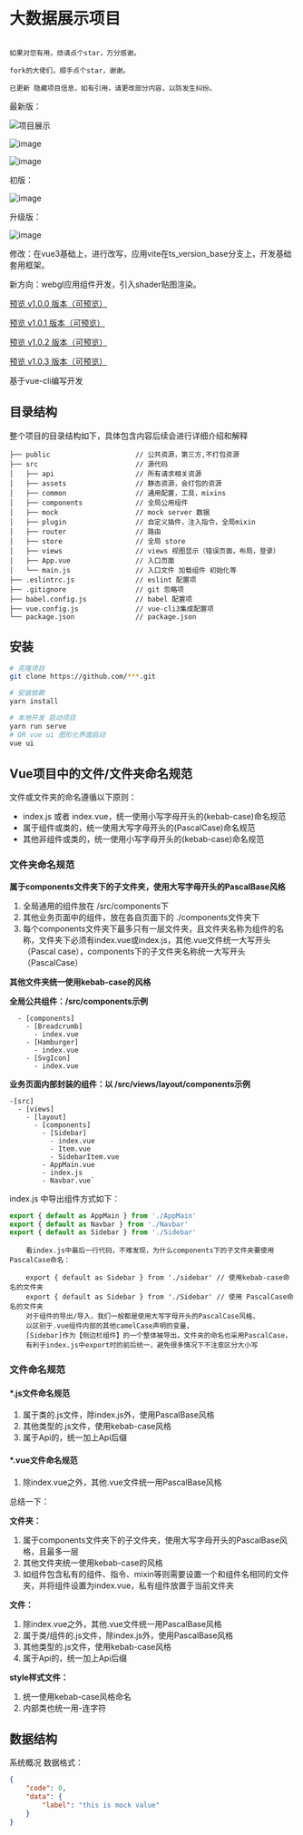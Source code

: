 # 大数据展示项目

```

如果对您有用，烦请点个star，万分感谢。

fork的大佬们，顺手点个star，谢谢。

已更新 隐藏项目信息，如有引用，请更改部分内容，以防发生纠纷。

```

<font size=18 color=#333></font>

最新版：

![项目展示](https://s2.loli.net/2022/06/08/kIVcNEHuXS7QiAe.gif)

<!-- [![OGdJXT.md.gif](https://s1.ax1x.com/2022/05/09/OGdJXT.md.gif)](https://imgtu.com/i/OGdJXT) -->

![image](https://s1.ax1x.com/2022/05/06/Ony6OJ.gif)

![image](https://wx4.sinaimg.cn/mw690/0066sB07gy1h0pm0fv6ygj31hc0q0dmk.jpg)

初版：

![image](https://wx2.sinaimg.cn/mw690/bc401c90gy1gxwuruiiecg21gw0ronpl.gif)

升级版：

![image](https://wx4.sinaimg.cn/mw690/bc401c90gy1gyaxy8tm0qj21gq0oeqdw.jpg)

修改：在vue3基础上，进行改写，应用vite在ts_version_base分支上，开发基础套用框架。

新方向：webgl应用组件开发，引入shader贴图渲染。

[预览 v1.0.0 版本（可预览）](https://mario4420.gitee.io/big-data-demo-dist-master)

[预览 v1.0.1 版本（可预览）](http://mario4420.gitee.io/big-data-demo-dist/dist_v1.0.1/#/home)

[预览 v1.0.2 版本（可预览）](http://mario4420.gitee.io/big-data-demo-dist/dist_v1.0.2/#/home)

[预览 v1.0.3 版本（可预览）](http://mario4420.gitee.io/big-data-demo-dist/dist_v1.0.3/#/home)

基于vue-cli编写开发

## 目录结构

整个项目的目录结构如下，具体包含内容后续会进行详细介绍和解释

    ├── public                     // 公共资源，第三方,不打包资源
    ├── src                        // 源代码
    │   ├── api                    // 所有请求相关资源
    │   ├── assets                 // 静态资源，会打包的资源
    │   ├── common                 // 通用配置，工具，mixins
    │   ├── components             // 全局公用组件
    │   ├── mock                   // mock server 数据
    │   ├── plugin                 // 自定义插件，注入指令，全局mixin
    │   ├── router                 // 路由
    │   ├── store                  // 全局 store 
    │   ├── views                  // views 视图显示（错误页面，布局，登录）
    │   ├── App.vue                // 入口页面
    │   └── main.js                // 入口文件 加载组件 初始化等
    ├── .eslintrc.js               // eslint 配置项
    ├── .gitignore                 // git 忽略项
    ├── babel.config.js            // babel 配置项
    ├── vue.config.js              // vue-cli3集成配置项
    └── package.json               // package.json
    
    
## 安装

```bash
# 克隆项目
git clone https://github.com/***.git

# 安装依赖
yarn install

# 本地开发 启动项目
yarn run serve
# OR vue ui 图形化界面启动
vue ui
```

## Vue项目中的文件/文件夹命名规范

文件或文件夹的命名遵循以下原则：


- index.js 或者 index.vue，统一使用小写字母开头的(kebab-case)命名规范
- 属于组件或类的，统一使用大写字母开头的(PascalCase)命名规范
- 其他非组件或类的，统一使用小写字母开头的(kebab-case)命名规范

### 文件夹命名规范

**属于components文件夹下的子文件夹，使用大写字母开头的PascalBase风格**
1. 全局通用的组件放在 /src/components下
2. 其他业务页面中的组件，放在各自页面下的 ./components文件夹下
3. 每个components文件夹下最多只有一层文件夹，且文件夹名称为组件的名称，文件夹下必须有index.vue或index.js，其他.vue文件统一大写开头（Pascal case），components下的子文件夹名称统一大写开头（PascalCase）

**其他文件夹统一使用kebab-case的风格**

**全局公共组件：/src/components示例**
```
  - [components]
    - [Breadcrumb]
      - index.vue
    - [Hamburger]
      - index.vue
    - [SvgIcon]
      - index.vue
```
**业务页面内部封装的组件：以 /src/views/layout/components示例**
```
-[src]
  - [views]
    - [layout]
      - [components]
        - [Sidebar]
          - index.vue
          - Item.vue
          - SidebarItem.vue
        - AppMain.vue
        - index.js
        - Navbar.vue`
```
index.js 中导出组件方式如下：

```javascript
export { default as AppMain } from './AppMain'
export { default as Navbar } from './Navbar'
export { default as Sidebar } from './Sidebar'
```

```
    看index.js中最后一行代码，不难发现，为什么components下的子文件夹要使用PascalCase命名：
    
    export { default as Sidebar } from './sidebar' // 使用kebab-case命名的文件夹
    export { default as Sidebar } from './Sidebar' // 使用 PascalCase命名的文件夹
    对于组件的导出/导入，我们一般都是使用大写字母开头的PascalCase风格，
    以区别于.vue组件内部的其他camelCase声明的变量，
    [Sidebar]作为【侧边栏组件】的一个整体被导出，文件夹的命名也采用PascalCase，
    有利于index.js中export时的前后统一，避免很多情况下不注意区分大小写
```

### 文件命名规范

#### *.js文件命名规范

1. 属于类的.js文件，除index.js外，使用PascalBase风格
2. 其他类型的.js文件，使用kebab-case风格
3. 属于Api的，统一加上Api后缀

#### *.vue文件命名规范

1. 除index.vue之外，其他.vue文件统一用PascalBase风格


总结一下：

**文件夹：**
1. 属于components文件夹下的子文件夹，使用大写字母开头的PascalBase风格，且最多一层
2. 其他文件夹统一使用kebab-case的风格
3. 如组件包含私有的组件、指令、mixin等则需要设置一个和组件名相同的文件夹，并将组件设置为index.vue，私有组件放置于当前文件夹

**文件：**

1. 除index.vue之外，其他.vue文件统一用PascalBase风格
2. 属于类/组件的.js文件，除index.js外，使用PascalBase风格
2. 其他类型的.js文件，使用kebab-case风格
3. 属于Api的，统一加上Api后缀

**style样式文件：**
1. 统一使用kebab-case风格命名
2. 内部类也统一用-连字符

## 数据结构
系统概况 数据格式：
```json
{
    "code": 0, 
    "data": {
        "label": "this is mock value"
    } 
}
```
